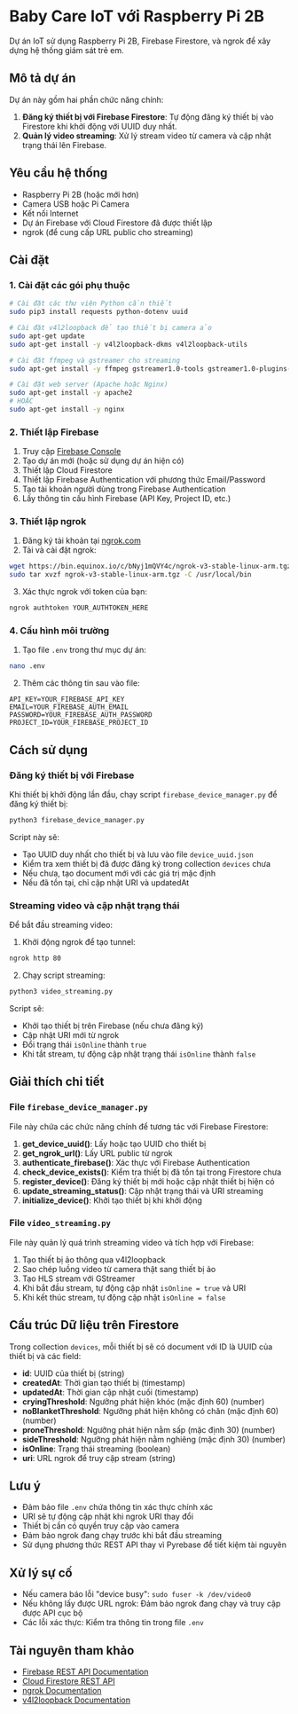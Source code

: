 # Baby Care IoT với Raspberry Pi 2B

Dự án IoT sử dụng Raspberry Pi 2B, Firebase Firestore, và ngrok để xây dựng hệ thống giám sát trẻ em.

## Mô tả dự án

Dự án này gồm hai phần chức năng chính:

1. **Đăng ký thiết bị với Firebase Firestore**: Tự động đăng ký thiết bị vào Firestore khi khởi động với UUID duy nhất.
2. **Quản lý video streaming**: Xử lý stream video từ camera và cập nhật trạng thái lên Firebase.

## Yêu cầu hệ thống

- Raspberry Pi 2B (hoặc mới hơn)
- Camera USB hoặc Pi Camera
- Kết nối Internet
- Dự án Firebase với Cloud Firestore đã được thiết lập
- ngrok (để cung cấp URL public cho streaming)

## Cài đặt

### 1. Cài đặt các gói phụ thuộc

```bash
# Cài đặt các thư viện Python cần thiết
sudo pip3 install requests python-dotenv uuid

# Cài đặt v4l2loopback để tạo thiết bị camera ảo
sudo apt-get update
sudo apt-get install -y v4l2loopback-dkms v4l2loopback-utils

# Cài đặt ffmpeg và gstreamer cho streaming
sudo apt-get install -y ffmpeg gstreamer1.0-tools gstreamer1.0-plugins-good gstreamer1.0-plugins-bad gstreamer1.0-plugins-ugly

# Cài đặt web server (Apache hoặc Nginx)
sudo apt-get install -y apache2
# HOẶC
sudo apt-get install -y nginx
```

### 2. Thiết lập Firebase

1. Truy cập [Firebase Console](https://console.firebase.google.com/)
2. Tạo dự án mới (hoặc sử dụng dự án hiện có)
3. Thiết lập Cloud Firestore
4. Thiết lập Firebase Authentication với phương thức Email/Password
5. Tạo tài khoản người dùng trong Firebase Authentication
6. Lấy thông tin cấu hình Firebase (API Key, Project ID, etc.)

### 3. Thiết lập ngrok

1. Đăng ký tài khoản tại [ngrok.com](https://ngrok.com/)
2. Tải và cài đặt ngrok:
```bash
wget https://bin.equinox.io/c/bNyj1mQVY4c/ngrok-v3-stable-linux-arm.tgz
sudo tar xvzf ngrok-v3-stable-linux-arm.tgz -C /usr/local/bin
```

3. Xác thực ngrok với token của bạn:
```bash
ngrok authtoken YOUR_AUTHTOKEN_HERE
```

### 4. Cấu hình môi trường

1. Tạo file `.env` trong thư mục dự án:
```bash
nano .env
```

2. Thêm các thông tin sau vào file:
```
API_KEY=YOUR_FIREBASE_API_KEY
EMAIL=YOUR_FIREBASE_AUTH_EMAIL
PASSWORD=YOUR_FIREBASE_AUTH_PASSWORD
PROJECT_ID=YOUR_FIREBASE_PROJECT_ID
```

## Cách sử dụng

### Đăng ký thiết bị với Firebase

Khi thiết bị khởi động lần đầu, chạy script `firebase_device_manager.py` để đăng ký thiết bị:

```bash
python3 firebase_device_manager.py
```

Script này sẽ:
- Tạo UUID duy nhất cho thiết bị và lưu vào file `device_uuid.json`
- Kiểm tra xem thiết bị đã được đăng ký trong collection `devices` chưa
- Nếu chưa, tạo document mới với các giá trị mặc định
- Nếu đã tồn tại, chỉ cập nhật URI và updatedAt

### Streaming video và cập nhật trạng thái

Để bắt đầu streaming video:

1. Khởi động ngrok để tạo tunnel:
```bash
ngrok http 80
```

2. Chạy script streaming:
```bash
python3 video_streaming.py
```

Script sẽ:
- Khởi tạo thiết bị trên Firebase (nếu chưa đăng ký)
- Cập nhật URI mới từ ngrok
- Đổi trạng thái `isOnline` thành `true`
- Khi tắt stream, tự động cập nhật trạng thái `isOnline` thành `false`

## Giải thích chi tiết

### File `firebase_device_manager.py`

File này chứa các chức năng chính để tương tác với Firebase Firestore:

1. **get_device_uuid()**: Lấy hoặc tạo UUID cho thiết bị
2. **get_ngrok_url()**: Lấy URL public từ ngrok
3. **authenticate_firebase()**: Xác thực với Firebase Authentication 
4. **check_device_exists()**: Kiểm tra thiết bị đã tồn tại trong Firestore chưa
5. **register_device()**: Đăng ký thiết bị mới hoặc cập nhật thiết bị hiện có
6. **update_streaming_status()**: Cập nhật trạng thái và URI streaming
7. **initialize_device()**: Khởi tạo thiết bị khi khởi động

### File `video_streaming.py`

File này quản lý quá trình streaming video và tích hợp với Firebase:

1. Tạo thiết bị ảo thông qua v4l2loopback
2. Sao chép luồng video từ camera thật sang thiết bị ảo
3. Tạo HLS stream với GStreamer
4. Khi bắt đầu stream, tự động cập nhật `isOnline = true` và URI
5. Khi kết thúc stream, tự động cập nhật `isOnline = false`

## Cấu trúc Dữ liệu trên Firestore

Trong collection `devices`, mỗi thiết bị sẽ có document với ID là UUID của thiết bị và các field:

- **id**: UUID của thiết bị (string)
- **createdAt**: Thời gian tạo thiết bị (timestamp)
- **updatedAt**: Thời gian cập nhật cuối (timestamp)
- **cryingThreshold**: Ngưỡng phát hiện khóc (mặc định 60) (number)
- **noBlanketThreshold**: Ngưỡng phát hiện không có chăn (mặc định 60) (number)
- **proneThreshold**: Ngưỡng phát hiện nằm sấp (mặc định 30) (number)
- **sideThreshold**: Ngưỡng phát hiện nằm nghiêng (mặc định 30) (number)
- **isOnline**: Trạng thái streaming (boolean)
- **uri**: URL ngrok để truy cập stream (string)

## Lưu ý

- Đảm bảo file `.env` chứa thông tin xác thực chính xác
- URI sẽ tự động cập nhật khi ngrok URI thay đổi 
- Thiết bị cần có quyền truy cập vào camera
- Đảm bảo ngrok đang chạy trước khi bắt đầu streaming
- Sử dụng phương thức REST API thay vì Pyrebase để tiết kiệm tài nguyên

## Xử lý sự cố

- Nếu camera báo lỗi "device busy": `sudo fuser -k /dev/video0`
- Nếu không lấy được URL ngrok: Đảm bảo ngrok đang chạy và truy cập được API cục bộ
- Các lỗi xác thực: Kiểm tra thông tin trong file `.env`

## Tài nguyên tham khảo

- [Firebase REST API Documentation](https://firebase.google.com/docs/reference/rest/database)
- [Cloud Firestore REST API](https://firebase.google.com/docs/firestore/use-rest-api)
- [ngrok Documentation](https://ngrok.com/docs)
- [v4l2loopback Documentation](https://github.com/umlaeute/v4l2loopback)